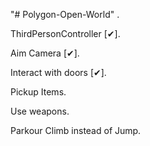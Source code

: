 "# Polygon-Open-World" .

ThirdPersonController [✔].

Aim Camera [✔].

Interact with doors [✔].

Pickup Items.

Use weapons.

Parkour Climb instead of Jump.

